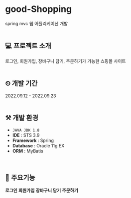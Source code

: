 # good-Shopping

spring mvc 웹 어플리케이션 개발
<br/><br/>

💻 프로젝트 소개
---
로그인, 회원가입, 장바구니 담기, 주문하기가 가능한 쇼핑몰 사이트
<br/><br/>

⏲ 개발 기간
---
2022.09.12 - 2022.09.23
<br/><br/>

⚒ 개발 환경
---
- `JAVA JDK 1.8`
- **IDE** : STS 3.9
- **Framework** : Spring
- **Database** : Oracle 11g EX
- **ORM** : MyBatis
<br/>

🚩 주요기능
---
**로그인**
**회원가입**
**장바구니 담기**
**주문하기**
